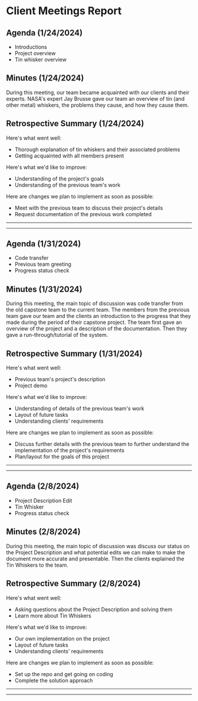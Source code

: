 # Client Meetings Report

## Agenda (1/24/2024)
 * Introductions
 * Project overview 
 * Tin whisker overview

 ## Minutes (1/24/2024)

During this meeting, our team became acquainted with our clients and their experts. NASA's expert Jay Brusse gave our team an overview of tin (and other metal) whiskers, the problems they cause, and how they cause them.

## Retrospective Summary (1/24/2024)
Here's what went well:
  * Thorough explanation of tin whiskers and their associated problems
  * Getting acquainted with all members present
 
Here's what we'd like to improve:
   * Understanding of the project's goals
   * Understanding of the previous team's work
  
Here are changes we plan to implement as soon as possible:
   * Meet with the previous team to discuss their project's details
   * Request documentation of the previous work completed


---
---

## Agenda (1/31/2024)
 * Code transfer
 * Previous team greeting
 * Progress status check

## Minutes (1/31/2024)

During this meeting, the main topic of discussion was code transfer from the old capstone team to the current team. The members from the previous team gave our team and the clients an introduction to the progress that they made during the period of their capstone project. The team first gave an overview of the project and a description of the documentation. Then they gave a run-through/tutorial of the system. 

## Retrospective Summary (1/31/2024)
Here's what went well:
  * Previous team's project's description
  * Project demo
 
Here's what we'd like to improve:
   * Understanding of details of the previous team's work
   * Layout of future tasks
   * Understanding clients' requirements 
  
Here are changes we plan to implement as soon as possible:
   * Discuss further details with the previous team to further understand the implementation of the project's requirements
   * Plan/layout for the goals of this project
---
---



## Agenda (2/8/2024)
 * Project Description Edit
 * Tin Whisker
 * Progress status check

## Minutes (2/8/2024)

During this meeting, the main topic of discussion was discuss our status on the Project Description and what potential edits we can make
to make the document more accurate and presentable. Then the clients explained the Tin Whiskers to the team. 

## Retrospective Summary (2/8/2024)
Here's what went well:
  * Asking questions about the Project Description and solving them
  * Learn more about Tin Whiskers
 
Here's what we'd like to improve:
   * Our own implementation on the project
   * Layout of future tasks
   * Understanding clients' requirements 
  
Here are changes we plan to implement as soon as possible:
   * Set up the repo and get going on coding
   * Complete the solution approach


---
---